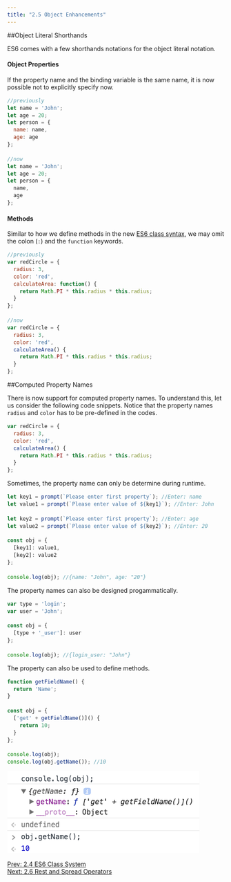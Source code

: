 ```yaml
---
title: "2.5 Object Enhancements"
---
```


##Object Literal Shorthands

ES6 comes with a few shorthands notations for the object literal notation.

#### Object Properties

If the property name and the binding variable is the same name, it is now
possible not to explicitly specify now.

```javascript
//previously
let name = 'John';
let age = 20;
let person = {
  name: name,
  age: age
};

//now
let name = 'John';
let age = 20;
let person = {
  name,
  age
};
```

#### Methods

Similar to how we define methods in the new
[ES6 class syntax](/2-4-es-6-class-system#class-definition-using-code-classlanguage-textclasscode),
we may omit the colon (`:`) and the `function` keywords.

```javascript
//previously
var redCircle = {
  radius: 3,
  color: 'red',
  calculateArea: function() {
    return Math.PI * this.radius * this.radius;
  }
};

//now
var redCircle = {
  radius: 3,
  color: 'red',
  calculateArea() {
    return Math.PI * this.radius * this.radius;
  }
};
```

##Computed Property Names

There is now support for computed property names. To understand this, let us
consider the following code snippets. Notice that the property names `radius`
and `color` has to be pre-defined in the codes.

```javascript
var redCircle = {
  radius: 3,
  color: 'red',
  calculateArea() {
    return Math.PI * this.radius * this.radius;
  }
};
```

Sometimes, the property name can only be determine during runtime.

```javascript
let key1 = prompt(`Please enter first property`); //Enter: name
let value1 = prompt(`Please enter value of ${key1}`); //Enter: John

let key2 = prompt(`Please enter first property`); //Enter: age
let value2 = prompt(`Please enter value of ${key2}`); //Enter: 20

const obj = {
  [key1]: value1,
  [key2]: value2
};

console.log(obj); //{name: "John", age: "20"}
```

The property names can also be designed progammatically.

```javascript
var type = 'login';
var user = 'John';

const obj = {
  [type + '_user']: user
};

console.log(obj); //{login_user: "John"}
```

The property can also be used to define methods.

```javascript
function getFieldName() {
  return 'Name';
}

const obj = {
  ['get' + getFieldName()]() {
    return 10;
  }
};

console.log(obj);
console.log(obj.getName()); //10
```

![](images/computed_properties.png 'Computed properties')

<div>
  <div class='text-left'>
    <a href="/2-4-es-6-class-system">Prev: 2.4 ES6 Class System</a>
  </div>

  <div class='text-right'>
    <a href="/2-6-rest-and-spread-operators">Next: 2.6 Rest and Spread Operators</a>
  </div>
</div>
